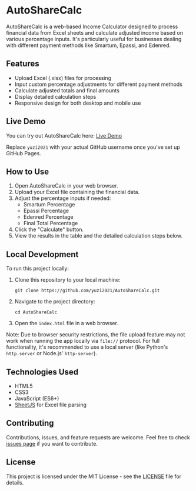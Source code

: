 # AutoShareCalc

AutoShareCalc is a web-based Income Calculator designed to process financial data from Excel sheets and calculate adjusted income based on various percentage inputs. It's particularly useful for businesses dealing with different payment methods like Smartum, Epassi, and Edenred.

## Features

- Upload Excel (.xlsx) files for processing
- Input custom percentage adjustments for different payment methods
- Calculate adjusted totals and final amounts
- Display detailed calculation steps
- Responsive design for both desktop and mobile use

## Live Demo

You can try out AutoShareCalc here: [Live Demo](https://yuzi2021.github.io/AutoShareCalc)

Replace `yuzi2021` with your actual GitHub username once you've set up GitHub Pages.

## How to Use

1. Open AutoShareCalc in your web browser.
2. Upload your Excel file containing the financial data.
3. Adjust the percentage inputs if needed:
   - Smartum Percentage
   - Epassi Percentage
   - Edenred Percentage
   - Final Total Percentage
4. Click the "Calculate" button.
5. View the results in the table and the detailed calculation steps below.

## Local Development

To run this project locally:

1. Clone this repository to your local machine:
   ```
   git clone https://github.com/yuzi2021/AutoShareCalc.git
   ```
2. Navigate to the project directory:
   ```
   cd AutoShareCalc
   ```
3. Open the `index.html` file in a web browser.

Note: Due to browser security restrictions, the file upload feature may not work when running the app locally via `file://` protocol. For full functionality, it's recommended to use a local server (like Python's `http.server` or Node.js' `http-server`).

## Technologies Used

- HTML5
- CSS3
- JavaScript (ES6+)
- [SheetJS](https://sheetjs.com/) for Excel file parsing

## Contributing

Contributions, issues, and feature requests are welcome. Feel free to check [issues page](https://github.com/yuzi2021/AutoShareCalc/issues) if you want to contribute.

## License

This project is licensed under the MIT License - see the [LICENSE](LICENSE) file for details.